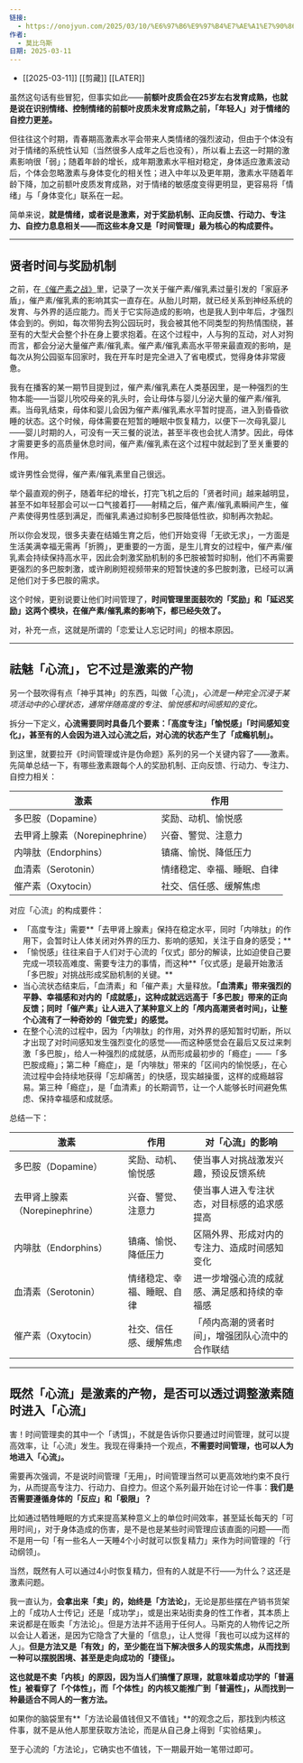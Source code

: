 ```yaml
---
链接:
  - https://onojyun.com/2025/03/10/%E6%97%B6%E9%97%B4%E7%AE%A1%E7%90%86%E6%88%96%E8%AE%B8%E6%98%AF%E4%BC%AA%E5%91%BD%E9%A2%98-iii/
作者:
  - 莫比乌斯
日期: 2025-03-11
---
```

- [[2025-03-11]] [[剪藏]] [[LATER]]

虽然这句话有些冒犯，但事实如此——**前额叶皮质会在25岁左右发育成熟，也就是说在识别情绪、控制情绪的前额叶皮质未发育成熟之前，「年轻人」对于情绪的自控力更差。**

但往往这个时期，青春期高激素水平会带来人类情绪的强烈波动，但由于个体没有对于情绪的系统性认知（当然很多人成年之后也没有），所以看上去这一时期的激素影响很「弱」；随着年龄的增长，成年期激素水平相对稳定，身体适应激素波动后，个体会忽略激素与身体变化的相关性；进入中年以及更年期，激素水平随着年龄下降，加之前额叶皮质发育成熟，对于情绪的敏感度变得更明显，更容易将「情绪」与「身体变化」联系在一起。

简单来说，**就是情绪，或者说是激素，对于奖励机制、正向反馈、行动力、专注力、自控力息息相关——而这些本身又是「时间管理」最为核心的构成要件。**

---

## 贤者时间与奖励机制

之前，在[《催产素之战》](https://onojyun.com/2025/01/09/%e5%82%ac%e4%ba%a7%e7%b4%a0%e4%b9%8b%e6%88%98/)里，记录了一次关于催产素/催乳素过量引发的「家庭矛盾」，催产素/催乳素的影响其实一直存在。从胎儿时期，就已经关系到神经系统的发育、与外界的适应能力。而关于它实际造成的影响，也是我人到中年后，才强烈体会到的。例如，每次带狗去狗公园玩时，我会被其他不同类型的狗热情围绕，甚至有的大型犬会整个扑在身上要求抱着。在这个过程中，人与狗的互动，对人对狗而言，都会分泌大量催产素/催乳素。催产素/催乳素高水平带来最直观的影响，是每次从狗公园驱车回家时，我在开车时是完全进入了省电模式，觉得身体非常疲惫。

我有在播客的某一期节目提到过，催产素/催乳素在人类基因里，是一种强烈的生物本能——当婴儿吮咬母亲的乳头时，会让母体与婴儿分泌大量的催产素/催乳素。当母乳结束，母体和婴儿会因为催产素/催乳素水平暂时提高，进入到昏昏欲睡的状态。这个时候，母体需要在短暂的睡眠中恢复精力，以便下一次母乳婴儿——婴儿时期的人，可没有一天三餐的说法，甚至半夜也会扰人清梦。因此，母体才需要更多的高质量休息时间，催产素/催乳素在这个过程中就起到了至关重要的作用。

或许男性会觉得，催产素/催乳素里自己很远。

举个最直观的例子，随着年纪的增长，打完飞机之后的「贤者时间」越来越明显，甚至不如年轻那会可以一口气接着打——射精之后，催产素/催乳素瞬间产生，催产素使得男性感到满足，而催乳素通过抑制多巴胺降低性欲，抑制再次勃起。

所以你会发现，很多夫妻在结婚生育之后，他们开始变得「无欲无求」，一方面是生活美满幸福无需再「折腾」，更重要的一方面，是生儿育女的过程中，催产素/催乳素会持续保持高水平，因此会刺激奖励机制的多巴胺被暂时抑制，他们不再需要更强烈的多巴胺刺激，或许刷刷短视频带来的短暂快速的多巴胺刺激，已经可以满足他们对于多巴胺的需求。

这个时候，更别说要让他们时间管理了，**时间管理里面鼓吹的「奖励」和「延迟奖励」这两个模块，在催产素/催乳素的影响下，都已经失效了。**

对，补充一点，这就是所谓的「恋爱让人忘记时间」的根本原因。

---

## 祛魅「心流」，它不过是激素的产物

另一个鼓吹得有点「神乎其神」的东西，叫做「心流」，*心流是一种完全沉浸于某项活动中的心理状态，通常伴随高度的专注、愉悦感和时间感知的变化。*

拆分一下定义，**心流需要同时具备几个要素：「高度专注」「愉悦感」「时间感知变化」，甚至有的人会因为进入过心流之后，对心流的状态产生了「成瘾机制」。**

到这里，就要拉开《时间管理或许是伪命题》系列的另一个关键内容了——激素。先简单总结一下，有哪些激素跟每个人的奖励机制、正向反馈、行动力、专注力、自控力相关：

| 激素 | 作用 |
| --- | --- |
| 多巴胺（Dopamine） | 奖励、动机、愉悦感 |
| 去甲肾上腺素（Norepinephrine） | 兴奋、警觉、注意力 |
| 内啡肽（Endorphins） | 镇痛、愉悦、降低压力 |
| 血清素（Serotonin） | 情绪稳定、幸福、睡眠、自律 |
| 催产素（Oxytocin） | 社交、信任感、缓解焦虑 |

对应「心流」的构成要件：

- 「高度专注」需要**「去甲肾上腺素」保持在稳定水平，同时「内啡肽」的作用下，会暂时让人体关闭对外界的压力、影响的感知，关注于自身的感受；**
- 「愉悦感」往往来自于人们对于心流的「仪式」部分的解读，比如迫使自己要完成一项较高难度、需要专注力的事情，而这种**「仪式感」是最开始激活「多巴胺」对挑战形成奖励机制的关键。**
- 当心流状态结束后，「血清素」和「催产素」大量释放。**「血清素」带来强烈的平静、幸福感和对内的「成就感」，这种成就远远高于「多巴胺」带来的正向反馈；同时「催产素」让人进入了某种意义上的「颅内高潮贤者时间」，让整个心流有了一种奇妙的「做完爱」的感觉。**
- 在整个心流的过程中，因为「内啡肽」的作用，对外界的感知暂时切断，所以才出现了对时间感知发生强烈变化的感觉——而这种感觉会在最后又反过来刺激「多巴胺」，给人一种强烈的成就感，从而形成最初步的「瘾症」——「多巴胺成瘾」；第二种「瘾症」，是「内啡肽」带来的「区间内的愉悦感」，在心流过程中会持续地获得「忘却痛苦」的快感，现实越操蛋，这样的成瘾越容易。第三种「瘾症」，是「血清素」的长期调节，让一个人能够长时间避免焦虑、保持幸福感和成就感。

总结一下：

| 激素                     | 作用            | 对「心流」的影响                 |
| ---------------------- | ------------- | ------------------------ |
| 多巴胺（Dopamine）          | 奖励、动机、愉悦感     | 使当事人对挑战激发兴趣，预设反馈系统       |
| 去甲肾上腺素（Norepinephrine） | 兴奋、警觉、注意力     | 使当事人进入专注状态，对目标感的追求感提高    |
| 内啡肽（Endorphins）        | 镇痛、愉悦、降低压力    | 区隔外界、形成对内的专注力、造成时间感知变化   |
| 血清素（Serotonin）         | 情绪稳定、幸福、睡眠、自律 | 进一步增强心流的成就感、满足感和持续的幸福感   |
| 催产素（Oxytocin）          | 社交、信任感、缓解焦虑   | 「颅内高潮的贤者时间」，增强团队心流中的合作联结 |

---

## 既然「心流」是激素的产物，是否可以透过调整激素随时进入「心流」

害！时间管理卖的其中一个「诱饵」，不就是告诉你只要通过时间管理，就可以提高效率，让「心流」发生。我现在得秉持一个观点，**不需要时间管理，也可以人为地进入「心流」。**

需要再次强调，不是说时间管理「无用」，时间管理当然可以更高效地约束不良行为，从而提高专注力、行动力、自控力。但这个系列最开始在讨论一件事：**我们是否需要遵循身体的「反应」和「极限」？**

比如通过牺牲睡眠的方式来提高某种意义上的单位时间效率，甚至延长每天的「可用时间」，对于身体造成的伤害，是不是也是某些时间管理应该直面的问题——而不是用一句「有一些名人一天睡4个小时就可以恢复精力」来作为时间管理的「行动纲领」。

当然，既然有人可以通过4小时恢复精力，但有的人就是不行——为什么？这还是激素问题。

我一直认为，**会拿出来「卖」的，始终是「方法论」**，无论是那些摆在产销书货架上的「成功人士传记」还是「成功学」，或是出来站街卖身的性工作者，其本质上来说都是在贩卖「方法论」。但是方法并不适用于任何人。马斯克的人物传记之所以会让人着迷，是因为它隐含了大量的「信息」，让人觉得「我也可以成为这样的人」。**但是方法又是「有效」的，至少能在当下解决很多人的现实焦虑，从而找到一种可以摆脱困境、甚至是走向成功的「捷径」。**

**这也就是不卖「内核」的原因，因为当人们搞懂了原理，就意味着成功学的「普遍性」被看穿了「个体性」，而「个体性」的内核又能推广到「普遍性」，从而找到一种最适合不同人的一套方法。**

如果你的脑袋里有**「方法论最值钱但又不值钱」**的观念之后，那找到内核这件事，就不是从他人那里获取方法论，而是从自己身上得到「实验结果」。

至于心流的「方法论」，它确实也不值钱，下一期最开始一笔带过即可。
